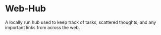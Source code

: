 # Web-Hub
A locally run hub used to keep track of tasks, scattered thoughts, and any important links from across the web. 
